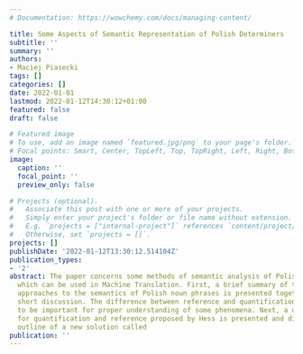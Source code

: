 ```yaml
---
# Documentation: https://wowchemy.com/docs/managing-content/

title: Some Aspects of Semantic Representation of Polish Determiners
subtitle: ''
summary: ''
authors:
- Maciej Piasecki
tags: []
categories: []
date: 2022-01-01
lastmod: 2022-01-12T14:30:12+01:00
featured: false
draft: false

# Featured image
# To use, add an image named `featured.jpg/png` to your page's folder.
# Focal points: Smart, Center, TopLeft, Top, TopRight, Left, Right, BottomLeft, Bottom, BottomRight.
image:
  caption: ''
  focal_point: ''
  preview_only: false

# Projects (optional).
#   Associate this post with one or more of your projects.
#   Simply enter your project's folder or file name without extension.
#   E.g. `projects = ["internal-project"]` references `content/project/deep-learning/index.md`.
#   Otherwise, set `projects = []`.
projects: []
publishDate: '2022-01-12T13:30:12.514104Z'
publication_types:
- '2'
abstract: The paper concerns some methods of semantic analysis of Polish determiners
  which can be used in Machine Translation. First, a brief summary of traditional
  approaches to the semantics of Polish noun phrases is presented together with a
  short discussion. The difference between reference and quantification is argued
  to be important for proper understanding of some phenomena. Next, a unified model
  for quantification and reference proposed by Hess is presented and discussed. The
  outline of a new solution called
publication: ''
---
```


